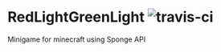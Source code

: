 # RedLightGreenLight ![travis-ci](https://travis-ci.org/intronate67/RedLightGreenLight.svg?branch=master)
Minigame for minecraft using Sponge API
